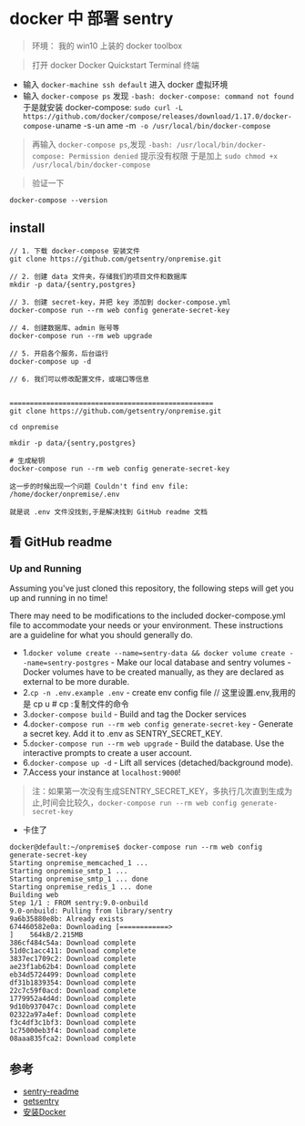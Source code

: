 # docker 中 部署 sentry

>环境： 我的 win10 上装的 docker toolbox

>打开 docker  Docker Quickstart Terminal 终端
- 输入 `docker-machine ssh default` 进入 docker 虚拟环境
- 输入 `docker-compose ps` 发现 `-bash: docker-compose: command not found`
于是就安装 docker-compose:
`sudo curl -L https://github.com/docker/compose/releases/download/1.17.0/docker-compose-`uname -s`-`un
ame -m` -o /usr/local/bin/docker-compose`

>再输入 `docker-compose ps`,发现 
`-bash: /usr/local/bin/docker-compose: Permission denied` 提示没有权限
于是加上
`sudo chmod +x /usr/local/bin/docker-compose`

>验证一下
```
docker-compose --version
```

## install

```
// 1. 下载 docker-compose 安装文件
git clone https://github.com/getsentry/onpremise.git
 
// 2. 创建 data 文件夹，存储我们的项目文件和数据库
mkdir -p data/{sentry,postgres}
 
// 3. 创建 secret-key，并把 key 添加到 docker-compose.yml
docker-compose run --rm web config generate-secret-key
 
// 4. 创建数据库、admin 账号等
docker-compose run --rm web upgrade
 
// 5. 开启各个服务，后台运行
docker-compose up -d
 
// 6. 我们可以修改配置文件，或端口等信息


==================================================
git clone https://github.com/getsentry/onpremise.git

cd onpremise

mkdir -p data/{sentry,postgres}

# 生成秘钥
docker-compose run --rm web config generate-secret-key

这一步的时候出现一个问题 Couldn't find env file: /home/docker/onpremise/.env

就是说 .env 文件没找到,于是解决找到 GitHub readme 文档
```

## 看 GitHub readme

### Up and Running

Assuming you've just cloned this repository, the following steps will get you up and running in no time!

There may need to be modifications to the included docker-compose.yml file to accommodate your needs or your environment. These instructions are a guideline for what you should generally do.


- 1.`docker volume create --name=sentry-data && docker volume create --name=sentry-postgres` - Make our local database and sentry volumes  - Docker volumes have to be created manually, as they are declared as external to be more durable.
- 2.`cp -n .env.example .env` - create env config file // 这里设置.env,我用的是 cp u    # cp :复制文件的命令
- 3.`docker-compose build` - Build and tag the Docker services
- 4.`docker-compose run --rm web config generate-secret-key` - Generate a secret key. Add it to .env as SENTRY_SECRET_KEY.
- 5.`docker-compose run --rm web upgrade` - Build the database. Use the interactive prompts to create a user account.
- 6.`docker-compose up -d` - Lift all services (detached/background mode).
- 7.Access your instance at `localhost:9000`!


>注：如果第一次没有生成SENTRY_SECRET_KEY，多执行几次直到生成为止,时间会比较久，`docker-compose run --rm web config generate-secret-key` 

- 卡住了
```
docker@default:~/onpremise$ docker-compose run --rm web config generate-secret-key
Starting onpremise_memcached_1 ...
Starting onpremise_smtp_1 ...
Starting onpremise_smtp_1 ... done
Starting onpremise_redis_1 ... done
Building web
Step 1/1 : FROM sentry:9.0-onbuild
9.0-onbuild: Pulling from library/sentry
9a6b35880e8b: Already exists
674460582e0a: Downloading [============>                                      ]    564kB/2.215MB
386cf484c54a: Download complete
51d0c1acc411: Download complete
3837ec1709c2: Download complete
ae23f1ab62b4: Download complete
eb34d5724499: Download complete
df31b1839354: Download complete
22c7c59f0acd: Download complete
1779952a4d4d: Download complete
9d10b937047c: Download complete
02322a97a4ef: Download complete
f3c4df3c1bf3: Download complete
1c75000eb3f4: Download complete
08aaa835fca2: Download complete
```

## 参考
- [sentry-readme](https://github.com/getsentry/onpremise)
- [getsentry](https://github.com/getsentry)
- [安装Docker](https://www.cnblogs.com/xiewenming/p/7903247.html)
